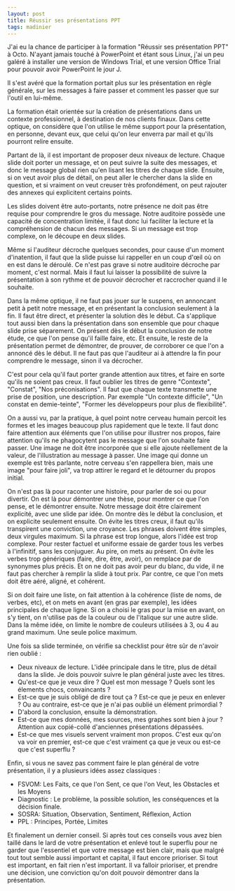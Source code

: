 ```yaml
---
layout: post
title: Réussir ses présentations PPT
tags: madinier
---
```


J'ai eu la chance de participer à la formation "Réussir ses présentation PPT"
à Octo. N'ayant jamais touché à PowerPoint et étant sous Linux, j'ai un peu
galéré à installer une version de Windows Trial, et une version Office Trial
pour pouvoir avoir PowerPoint le jour J. 

Il s'est avéré que la formation portait plus sur les présentation en règle
générale, sur les messages à faire passer et comment les passer que sur l'outil
en lui-même. 

La formation était orientée sur la création de présentations dans un contexte
professionnel, à destination de nos clients finaux. Dans cette optique, on
considère que l'on utilise le même support pour la présentation, en personne,
devant eux, que celui qu'on leur enverra par mail et qu'ils pourront relire
ensuite.

Partant de là, il est important de proposer deux niveaux de lecture. Chaque
slide doit porter un message, et on peut suivre la suite des messages, et donc
le message global rien qu'en lisant les titres de chaque slide. Ensuite, si on
veut avoir plus de détail, on peut aller le chercher dans la slide en question,
et si vraiment on veut creuser très profondément, on peut rajouter des annexes
qui explicitent certains points.

Les slides doivent être auto-portants, notre présence ne doit pas être requise
pour comprendre le gros du message. Notre auditoire possède une capacité de
concentration limitée, il faut donc lui faciliter la lecture et la
compréhension de chacun des messages. Si un message est trop complexe, on le
découpe en deux slides.

Même si l'auditeur décroche quelques secondes, pour cause d'un moment
d'inatention, il faut que la slide puisse lui rappeller en un coup d'œil où on
en est dans le déroulé. Ce n'est pas grave si notre auditoire décroche par
moment, c'est normal. Mais il faut lui laisser la possibilité de suivre la
présentation à son rythme et de pouvoir décrocher et raccrocher quand il le
souhaite.

Dans la même optique, il ne faut pas jouer sur le suspens, en annoncant petit
à petit notre message, et en présentant la conclusion seulement à la fin. Il
faut être direct, et présenter la solution dès le début. Ca s'applique tout
aussi bien dans la présentation dans son ensemble que pour chaque slide prise
séparement. On présent dès le début la conclusion de notre étude, ce que l'on
pense qu'il faille faire, etc. Et ensuite, le reste de la présentation permet
de démontrer, de prouver, de corroborer ce que l'on a annoncé dès le début. Il
ne faut pas que l'auditeur ai à attendre la fin pour comprendre le message,
sinon il va décrocher.

C'est pour cela qu'il faut porter grande attention aux titres, et faire en
sorte qu'ils ne soient pas creux. Il faut oublier les titres de genre
"Contexte", "Constat", "Nos préconisations". Il faut que chaque texte
transmette une prise de position, une description. Par exemple "Un contexte
difficile", "Un constat en demie-teinte", "Former les développeurs pour plus de
flexibilité".

On a aussi vu, par la pratique, à quel point notre cerveau humain percoit les
formes et les images beaucoup plus rapidement que le texte. Il faut donc faire
attention aux éléments que l'on utilise pour illustrer nos propos, faire
attention qu'ils ne phagocytent pas le message que l'on souhaite faire passer.
Une image ne doit être incorporée que si elle ajoute réellement de la valeur,
de l'illustration au message à passer. Une image qui donne un exemple est très
parlante, notre cerveau s'en rappellera bien, mais une image "pour faire joli",
va trop attirer le regard et le détourner du propos initial.

On n'est pas là pour raconter une histoire, pour parler de soi ou pour
divertir. On est là pour démontrer une thèse, pour montrer ce que l'on pense,
et le démontrer ensuite. Notre message doit être clairement explicité, avec une
slide par idée. On montre dès le début la conclusion, et on explicite seulement
ensuite. On évite les titres creux, il faut qu'ils transpirent une conviction,
une croyance. Les phrases doivent être simples, deux virgules maximum. Si la
phrase est trop longue, alors l'idée est trop complexe. Pour rester factuel et
uniforme essaie de garder tous les verbes à l'infinitif, sans les conjuguer. Au
pire, on mets au présent. On évite les verbes trop génériques (faire, dire,
être, avoir), on remplace par de synonymes plus précis. Et on ne doit pas avoir
peur du blanc, du vide, il ne faut pas chercher à remplir la slide à tout prix.
Par contre, ce que l'on mets doit être aéré, aligné, et cohérent.

Si on doit faire une liste, on fait attention à la cohérence (liste de noms, de
verbes, etc), et on mets en avant (en gras par exemple), les idées principales
de chaque ligne. Si on a choisi le gras pour la mise en avant, on s'y tient, on
n'utilise pas de la couleur ou de l'italique sur une autre slide. Dans la même
idée, on limite le nombre de couleurs utilisées à 3, ou 4 au grand maximum. Une
seule police maximum.

Une fois sa slide terminée, on vérifie sa checklist pour être sûr de n'avoir
rien oublié :
- Deux niveaux de lecture. L'idée principale dans le titre, plus de détail dans
  la slide. Je dois pouvoir suivre le plan général juste avec les titres.
- Qu'est-ce que je veux dire ? Quel est mon message ? Quels sont les élements
  chocs, convaincants ?
- Est-ce que je suis obligé de dire tout ça ? Est-ce que je peux en enlever
  ? Ou au contraire, est-ce que je n'ai pas oublié un élément primordial ?
- D'abord la conclusion, ensuite la démonstration.
- Est-ce que mes données, mes sources, mes graphes sont bien à jour ? Attention
  aux copié-collé d'anciennes présentations dépassées.
- Est-ce que mes visuels servent vraiment mon propos. C'est eux qu'on va voir
  en premier, est-ce que c'est vraiment ça que je veux ou est-ce que c'est
  superflu ?

Enfin, si vous ne savez pas comment faire le plan général de votre
présentation, il y a plusieurs idées assez classiques :
- FSVOM: Les Faits, ce que l'on Sent, ce que l'on Veut, les Obstacles et les
  Moyens
- Diagnostic : Le problème, la possible solution, les conséquences et la
  décision finale.
- SOSRA: Situation, Observation, Sentiment, Réflexion, Action
- PPL : Principes, Portée, Limites

Et finalement un dernier conseil. Si après tout ces conseils vous avez bien
taillé dans le lard de votre présentation et enlevé tout le superflu pour ne
garder que l'essentiel et que votre message est bien clair, mais que malgré
tout tout semble aussi important et capital, il faut encore prioriser. Si tout
est important, en fait rien n'est important. Il va falloir prioriser, et
prendre une décision, une conviction qu'on doit pouvoir démontrer dans la
présentation.


